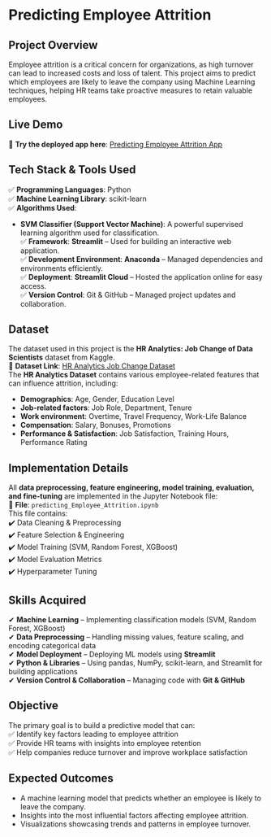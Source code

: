 # **Predicting Employee Attrition**  

## **Project Overview**  
Employee attrition is a critical concern for organizations, as high turnover can lead to increased costs and loss of talent. This project aims to predict which employees are likely to leave the company using Machine Learning techniques, helping HR teams take proactive measures to retain valuable employees.  

## **Live Demo**  
🚀 **Try the deployed app here**: [Predicting Employee Attrition App](https://predicting-employee-attrition-mlgit-rsqxhncdhztsgtwg3pq2ka.streamlit.app/)  

## **Tech Stack & Tools Used**  
✅ **Programming Languages**: Python  
✅ **Machine Learning Library**: scikit-learn  
✅ **Algorithms Used**:  
   - **SVM Classifier (Support Vector Machine)**: A powerful supervised learning algorithm used for classification.   
✅ **Framework**: **Streamlit** – Used for building an interactive web application.  
✅ **Development Environment**: **Anaconda** – Managed dependencies and environments efficiently.  
✅ **Deployment**: **Streamlit Cloud** – Hosted the application online for easy access.  
✅ **Version Control**: Git & GitHub – Managed project updates and collaboration.  

## **Dataset**  
The dataset used in this project is the **HR Analytics: Job Change of Data Scientists** dataset from Kaggle.  
📌 **Dataset Link**: [HR Analytics Job Change Dataset](https://www.kaggle.com/datasets/arashnic/hr-analytics-job-change-of-data-scientists)  
The **HR Analytics Dataset** contains various employee-related features that can influence attrition, including:  
- **Demographics**: Age, Gender, Education Level  
- **Job-related factors**: Job Role, Department, Tenure  
- **Work environment**: Overtime, Travel Frequency, Work-Life Balance  
- **Compensation**: Salary, Bonuses, Promotions  
- **Performance & Satisfaction**: Job Satisfaction, Training Hours, Performance Rating  

## **Implementation Details**  
All **data preprocessing, feature engineering, model training, evaluation, and fine-tuning** are implemented in the Jupyter Notebook file:  
📂 **File**: `predicting_Employee_Attrition.ipynb`  
This file contains:  
✔️ Data Cleaning & Preprocessing  
✔️ Feature Selection & Engineering  
✔️ Model Training (SVM, Random Forest, XGBoost)  
✔️ Model Evaluation Metrics  
✔️ Hyperparameter Tuning  

## **Skills Acquired**  
✔ **Machine Learning** – Implementing classification models (SVM, Random Forest, XGBoost)  
✔ **Data Preprocessing** – Handling missing values, feature scaling, and encoding categorical data  
✔ **Model Deployment** – Deploying ML models using **Streamlit**  
✔ **Python & Libraries** – Using pandas, NumPy, scikit-learn, and Streamlit for building applications  
✔ **Version Control & Collaboration** – Managing code with **Git & GitHub**  

## **Objective**  
The primary goal is to build a predictive model that can:  
✅ Identify key factors leading to employee attrition  
✅ Provide HR teams with insights into employee retention  
✅ Help companies reduce turnover and improve workplace satisfaction  

## **Expected Outcomes**  
- A machine learning model that predicts whether an employee is likely to leave the company.  
- Insights into the most influential factors affecting employee attrition.  
- Visualizations showcasing trends and patterns in employee turnover.  

